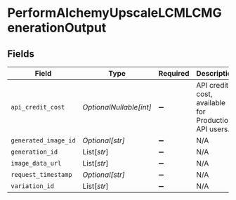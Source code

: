 # PerformAlchemyUpscaleLCMLCMGenerationOutput


## Fields

| Field                                                 | Type                                                  | Required                                              | Description                                           |
| ----------------------------------------------------- | ----------------------------------------------------- | ----------------------------------------------------- | ----------------------------------------------------- |
| `api_credit_cost`                                     | *OptionalNullable[int]*                               | :heavy_minus_sign:                                    | API credits cost, available for Production API users. |
| `generated_image_id`                                  | *Optional[str]*                                       | :heavy_minus_sign:                                    | N/A                                                   |
| `generation_id`                                       | List[*str*]                                           | :heavy_minus_sign:                                    | N/A                                                   |
| `image_data_url`                                      | List[*str*]                                           | :heavy_minus_sign:                                    | N/A                                                   |
| `request_timestamp`                                   | *Optional[str]*                                       | :heavy_minus_sign:                                    | N/A                                                   |
| `variation_id`                                        | List[*str*]                                           | :heavy_minus_sign:                                    | N/A                                                   |